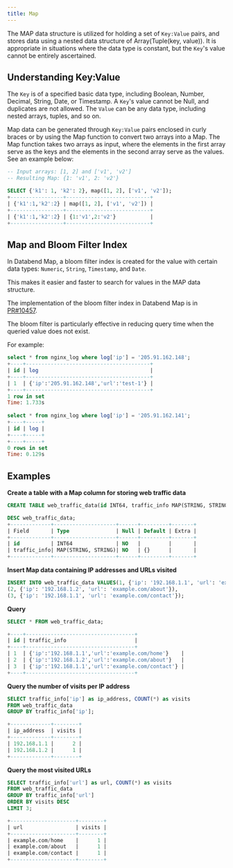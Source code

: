 ```yaml
---
title: Map
---
```


The MAP data structure is utilized for holding a set of `Key:Value` pairs, and stores data using a nested data structure of Array(Tuple(key, value)). It is appropriate in situations where the data type is constant, but the `Key`'s value cannot be entirely ascertained.

## Understanding Key:Value

The `Key` is of a specified basic data type, including Boolean, Number, Decimal, String, Date, or Timestamp. A `Key`'s value cannot be Null, and duplicates are not allowed. The `Value` can be any data type, including nested arrays, tuples, and so on.

Map data can be generated through `Key:Value` pairs enclosed in curly braces or by using the Map function to convert two arrays into a Map. The Map function takes two arrays as input, where the elements in the first array serve as the keys and the elements in the second array serve as the values. See an example below:

```sql
-- Input arrays: [1, 2] and ['v1', 'v2']
-- Resulting Map: {1: 'v1', 2: 'v2'}

SELECT {'k1': 1, 'k2': 2}, map([1, 2], ['v1', 'v2']);
+-----------------+---------------------------+
| {'k1':1,'k2':2} | map([1, 2], ['v1', 'v2']) |
+-----------------+---------------------------+
| {'k1':1,'k2':2} | {1:'v1',2:'v2'}           |
+-----------------+---------------------------+
```

## Map and Bloom Filter Index

In Databend Map, a bloom filter index is created for the value with certain data types: `Numeric`, `String`, `Timestamp`, and `Date`.

This makes it easier and faster to search for values in the MAP data structure.

The implementation of the bloom filter index in Databend Map is in [PR#10457](https://github.com/datafuselabs/databend/pull/10457).

The bloom filter is particularly effective in reducing query time when the queried value does not exist. 

For example:
```sql
select * from nginx_log where log['ip'] = '205.91.162.148';
+----+----------------------------------------+
| id | log                                    |
+----+----------------------------------------+
| 1  | {'ip':'205.91.162.148','url':'test-1'} |
+----+----------------------------------------+
1 row in set
Time: 1.733s
    
select * from nginx_log where log['ip'] = '205.91.162.141';
+----+-----+
| id | log |
+----+-----+
+----+-----+
0 rows in set
Time: 0.129s
```

## Examples

**Create a table with a Map column for storing web traffic data**

```sql
CREATE TABLE web_traffic_data(id INT64, traffic_info MAP(STRING, STRING));

DESC web_traffic_data;
+-------------+--------------------+------+---------+-------+
| Field       | Type               | Null | Default | Extra |
+-------------+--------------------+------+---------+-------+
| id          | INT64              | NO   |         |       |
| traffic_info| MAP(STRING, STRING)| NO   | {}      |       |
+-------------+--------------------+------+---------+-------+
```

**Insert Map data containing IP addresses and URLs visited**

```sql
INSERT INTO web_traffic_data VALUES(1, {'ip': '192.168.1.1', 'url': 'example.com/home'}),
(2, {'ip': '192.168.1.2', 'url': 'example.com/about'}),
(3, {'ip': '192.168.1.1', 'url': 'example.com/contact'});
```

**Query**

```sql
SELECT * FROM web_traffic_data;

+----+-----------------------------------+
| id | traffic_info                      |
+----+-----------------------------------+
| 1  | {'ip':'192.168.1.1','url':'example.com/home'}    |
| 2  | {'ip':'192.168.1.2','url':'example.com/about'}   |
| 3  | {'ip':'192.168.1.1','url':'example.com/contact'} |
+----+-----------------------------------+
```

**Query the number of visits per IP address**

```sql
SELECT traffic_info['ip'] as ip_address, COUNT(*) as visits
FROM web_traffic_data
GROUP BY traffic_info['ip'];

+-------------+--------+
| ip_address  | visits |
+-------------+--------+
| 192.168.1.1 |      2 |
| 192.168.1.2 |      1 |
+-------------+--------+
```

**Query the most visited URLs**
```sql
SELECT traffic_info['url'] as url, COUNT(*) as visits
FROM web_traffic_data
GROUP BY traffic_info['url']
ORDER BY visits DESC
LIMIT 3;

+---------------------+--------+
| url                 | visits |
+---------------------+--------+
| example.com/home    |      1 |
| example.com/about   |      1 |
| example.com/contact |      1 |
+---------------------+--------+
```
